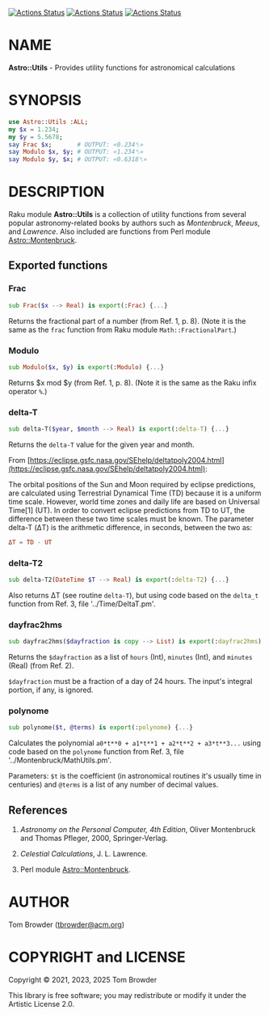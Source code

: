 [![Actions Status](https://github.com/tbrowder/Astro-Utils/actions/workflows/linux.yml/badge.svg)](https://github.com/tbrowder/Astro-Utils/actions) [![Actions Status](https://github.com/tbrowder/Astro-Utils/actions/workflows/macos.yml/badge.svg)](https://github.com/tbrowder/Astro-Utils/actions) [![Actions Status](https://github.com/tbrowder/Astro-Utils/actions/workflows/windows.yml/badge.svg)](https://github.com/tbrowder/Astro-Utils/actions)

NAME
====

**Astro::Utils** - Provides utility functions for astronomical calculations

SYNOPSIS
========

```raku
use Astro::Utils :ALL;
my $x = 1.234;
my $y = 5.5678;
say Frac $x;       # OUTPUT: «0.234␤»
say Modulo $x, $y; # OUTPUT: «1.234␤»
say Modulo $y, $x; # OUTPUT: «0.6318␤»
```

DESCRIPTION
===========

Raku module **Astro::Utils** is a collection of utility functions from several popular astronomy-related books by authors such as *Montenbruck*, *Meeus*, and *Lawrence*. Also included are functions from Perl module [Astro::Montenbruck](https://github.com/skrushinsky/astro-montenbruck).

Exported functions
------------------

### Frac

```raku
sub Frac($x --> Real) is export(:Frac) {...}
```

Returns the fractional part of a number (from Ref. 1, p. 8). (Note it is the same as the `frac` function from Raku module `Math::FractionalPart`.)

### Modulo

```raku
sub Modulo($x, $y) is export(:Modulo) {...}
```

Returns $x mod $y (from Ref. 1, p. 8). (Note it is the same as the Raku infix operator `%`.)

### delta-T

```raku
sub delta-T($year, $month --> Real) is export(:delta-T) {...}
```

Returns the `delta-T` value for the given year and month.

From [https://eclipse.gsfc.nasa.gov/SEhelp/deltatpoly2004.html](https://eclipse.gsfc.nasa.gov/SEhelp/deltatpoly2004.html):

The orbital positions of the Sun and Moon required by eclipse predictions, are calculated using Terrestrial Dynamical Time (TD) because it is a uniform time scale. However, world time zones and daily life are based on Universal Time[1] (UT). In order to convert eclipse predictions from TD to UT, the difference between these two time scales must be known. The parameter delta-T (ΔT) is the arithmetic difference, in seconds, between the two as:

```raku
ΔT = TD - UT
```

### delta-T2

```raku
sub delta-T2(DateTime $T --> Real) is export(:delta-T2) {...}
```

Also returns ΔT (see routine `delta-T`), but using code based on the `delta_t` function from Ref. 3, file '../Time/DeltaT.pm'.

### dayfrac2hms

```raku
sub dayfrac2hms($dayfraction is copy --> List) is export(:dayfrac2hms) {...}
```

Returns the `$dayfraction` as a list of `hours` (Int), `minutes` (Int), and `minutes` (Real) (from Ref. 2).

`$dayfraction` must be a fraction of a day of 24 hours. The input's integral portion, if any, is ignored.

### polynome

```raku
sub polynome($t, @terms) is export(:polynome) {...}
```

Calculates the polynomial `a0*t**0 + a1*t**1 + a2*t**2 + a3*t**3...` using code based on the `polynome` function from Ref. 3, file '../Montenbruck/MathUtils.pm'.

Parameters: `$t` is the coefficient (in astronomical routines it's usually time in centuries) and `@terms` is a list of any number of decimal values.

References
----------

1. *Astronomy on the Personal Computer, 4th Edition*, Oliver Montenbruck and Thomas Pfleger, 2000, Springer-Verlag.

2. *Celestial Calculations*, J. L. Lawrence.

3. Perl module [Astro::Montenbruck](https://github.com/skrushinsky/astro-montenbruck).

AUTHOR
======

Tom Browder (tbrowder@acm.org)

COPYRIGHT and LICENSE
=====================

Copyright © 2021, 2023, 2025 Tom Browder

This library is free software; you may redistribute or modify it under the Artistic License 2.0.

